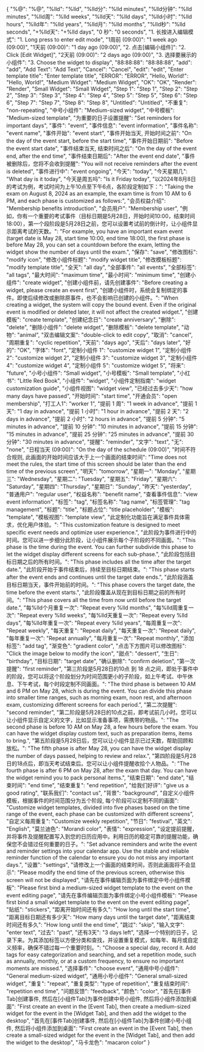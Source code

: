 {
  "%@": "%@",
  "%lld": "%lld",
  "%lld分": "%lld minutes",
  "%lld分钟": "%lld minutes",
  "%lld周": "%lld weeks",
  "%lld天": "%lld days",
  "%lld小时": "%lld hours",
  "%lld年": "%lld years",
  "%lld月": "%lld months",
  "%lld秒": "%lld seconds",
  "+%lld天": "+%lld days",
  "0 秒": "0 seconds",
  "1. 长按进入编辑模式": "1. Long press to enter edit mode",
  "1周前 (09:00)": "1 week ago (09:00)",
  "1天前 (09:00)": "1 day ago (09:00)",
  "2. 点击[编辑小组件]": "2. Click [Edit Widget]",
  "2天前 (09:00)": "2 days ago (09:00)",
  "3. 选择要展示的小组件": "3. Choose the widget to display",
  "88:88:88": "88:88:88",
  "add": "add",
  "Add Text": "Add Text",
  "Cancel": "Cancel",
  "edit": "edit",
  "Enter template title": "Enter template title",
  "ERROR": "ERROR",
  "Hello, World!": "Hello, World!",
  "Medium Widget": "Medium Widget",
  "OK": "OK",
  "Render": "Render",
  "Small Widget": "Small Widget",
  "Step 1": "Step 1",
  "Step 2": "Step 2",
  "Step 3": "Step 3",
  "Step 4": "Step 4",
  "Step 5": "Step 5",
  "Step 6": "Step 6",
  "Step 7": "Step 7",
  "Step 8": "Step 8",
  "Untitled": "Untitled",
  "不重复": "non-repeating",
  "中号小组件": "Medium-sized widget",
  "中号模板": "Medium-sized template",
  "为重要的日子设置提醒": "Set reminders for important days",
  "事件": "event",
  "事件信息": "event information",
  "事件名称": "event name",
  "事件开始": "event start",
  "事件开始当天, 开始时间之前": "On the day of the event start, before the start time",
  "事件开始日期前": "Before the event start date",
  "事件结束当天, 结束时间之后": "On the day of the event end, after the end time",
  "事件结束日期后": "After the event end date",
  "事件被删除后，您将不会收到提醒": "You will not receive reminders after the event is deleted",
  "事件进行中": "event ongoing",
  "今天": "today",
  "今天星期几": "What day is it today",
  "今天是周五吗": "Is it Friday today",
  "以2024年8月8日的考试为例，考试时间为上午10点至下午6点，各阶段定制如下：": "Taking the exam on August 8, 2024 as an example, the exam time is from 10 AM to 6 PM, and each phase is customized as follows:",
  "会员权益介绍": "Membership benefits introduction",
  "会员用户": "Membership user",
  "例如，你有一个重要的考试事件（目标日期是5月28日，开始时间10:00，结束时间18:00），第一个段阶段是5月28日之前，您可以设置考试前的倒计时，让小组件显示距离考试的天数。": "For example, you have an important exam event (target date is May 28, start time 10:00, end time 18:00), the first phase is before May 28, you can set a countdown before the exam, letting the widget show the number of days until the exam.",
  "保存": "save",
  "修改图标": "modify icon",
  "修改小组件标题": "modify widget title",
  "修改模板标题": "modify template title",
  "全天": "all day",
  "全部事件": "all events",
  "全部标签": "all tags",
  "最大时间": "maximum time",
  "最小时间": "minimum time",
  "创建小组件": "create widget",
  "创建小组件前，请先创建事件": "Before creating a widget, please create an event first",
  "创建小组件时，系统会复制绑定的事件。即使后续修改或删除原事件，也不会影响已创建的小组件。": "When creating a widget, the system will copy the bound event. Even if the original event is modified or deleted later, it will not affect the created widget.",
  "创建模板": "create template",
  "创建纪念日": "create anniversary",
  "删除": "delete",
  "删除小组件": "delete widget",
  "删除模板": "delete template",
  "动物": "animal",
  "双击编辑文案": "double-click to edit copy",
  "取消": "cancel",
  "周期重复": "cyclic repetition",
  "天前": "days ago",
  "天后": "days later",
  "好的": "OK",
  "字体": "font",
  "定制小组件 1": "customize widget 1",
  "定制小组件 2": "customize widget 2",
  "定制小组件 3": "customize widget 3",
  "定制小组件 4": "customize widget 4",
  "定制小组件 5": "customize widget 5",
  "将来": "future",
  "小号小组件": "Small widget",
  "小号模板": "Small template",
  "小红书": "Little Red Book",
  "小组件": "widget",
  "小组件定制指南": "widget customization guide",
  "小组件视图": "widget view",
  "已经过去多少天": "how many days have passed",
  "开始时间": "start time",
  "开通会员": "open membership",
  "打工人1": "worker 1",
  "提前 1 周": "1 week in advance",
  "提前 1 天": "1 day in advance",
  "提前 1 小时": "1 hour in advance",
  "提前 2 天": "2 days in advance",
  "提前 2 小时": "2 hours in advance",
  "提前 5 分钟": "5 minutes in advance",
  "提前 10 分钟": "10 minutes in advance",
  "提前 15 分钟": "15 minutes in advance",
  "提前 25 分钟": "25 minutes in advance",
  "提前 30 分钟": "30 minutes in advance",
  "提醒": "reminder",
  "文字": "text",
  "无": "none",
  "日程当天 (09:00)": "On the day of the schedule (09:00)",
  "时间不符合规则, 此画面的开始时间应该大于上一个画面的结束时间": "Time does not meet the rules, the start time of this screen should be later than the end time of the previous screen",
  "明天": "tomorrow",
  "星期一": "Monday",
  "星期三": "Wednesday",
  "星期二": "Tuesday",
  "星期五": "Friday",
  "星期六": "Saturday",
  "星期四": "Thursday",
  "星期日": "Sunday",
  "昨天": "yesterday",
  "普通用户": "regular user",
  "权益名称": "benefit name",
  "查看事件信息": "view event information",
  "标签": "tag",
  "标签名称": "tag name",
  "标签管理": "tag management",
  "标题": "title",
  "标题占位": "title placeholder",
  "模板": "template",
  "模板视图": "template view",
  "此定制化功能旨在满足事件具体需求，优化用户体验。": "This customization feature is designed to meet specific event needs and optimize user experience.",
  "此阶段为事件进行中的时间。您可以进一步细分此阶段，让小组件展示每个子阶段的不同画面。": "This phase is the time during the event. You can further subdivide this phase to let the widget display different screens for each sub-phase.",
  "此阶段包括目标日期之后的所有时间。": "This phase includes all the time after the target date.",
  "此阶段开始于事件结束后，持续至目标日期结束。": "This phase starts after the event ends and continues until the target date ends.",
  "此阶段涵盖目标日期当天，事件开始前的时间。": "This phase covers the target date, the time before the event starts.",
  "此阶段覆盖从现在到目标日期之前的所有时间。": "This phase covers all the time from now until before the target date.",
  "每%lld个月重复一次": "Repeat every %lld months",
  "每%lld周重复一次": "Repeat every %lld weeks",
  "每%lld天重复一次": "Repeat every %lld days",
  "每%lld年重复一次": "Repeat every %lld years",
  "每周重复一次": "Repeat weekly",
  "每天重复": "Repeat daily",
  "每天重复一次": "Repeat daily",
  "每年重复一次": "Repeat annually",
  "每月重复一次": "Repeat monthly",
  "添加标签": "add tag",
  "渐变色": "gradient color",
  "点击下方图片可以修改图标": "Click the image below to modify the icon",
  "甜点": "dessert",
  "生日": "birthday",
  "目标日期": "target date",
  "确认删除": "confirm deletion",
  "第一次提醒": "first reminder",
  "第三阶段是5月28日的10点 到 18 点之间，即处于事件中的阶段，您可以将这个阶段划分为时间范围更小的子阶段，如上午考试、中午休息、下午考试，每个时段定制不同画面。": "The third phase is between 10 AM and 6 PM on May 28, which is during the event. You can divide this phase into smaller time ranges, such as morning exam, noon rest, and afternoon exam, customizing different screens for each period.",
  "第二次提醒": "second reminder",
  "第二阶段是5月28日的10点之前，即考试前几小时。您可以让小组件显示自定义的文字，比如显示准备事项，需携带的物品。": "The second phase is before 10 AM on May 28, a few hours before the exam. You can have the widget display custom text, such as preparation items, items to bring.",
  "第五阶段是5月28日后，您可以让小组件显示已过天数，帮助回顾和放松。": "The fifth phase is after May 28, you can have the widget display the number of days passed, helping to review and relax.",
  "第四阶段是5月28日的18点后，即当天考试结束后。您可以让小组件提醒收拾个人物品。": "The fourth phase is after 6 PM on May 28, after the exam that day. You can have the widget remind you to pack personal items.",
  "结束日期": "end date",
  "结束时间": "end time",
  "结束重复": "end repetition",
  "给我们好评": "give us a good rating",
  "联系我们": "contact us",
  "背景": "background",
  "自定义小组件模板，根据事件的时间范围分为五个阶段, 每个阶段可以定制不同的画面": "Customize widget templates, divided into five phases based on the time range of the event, each phase can be customized with different screens",
  "自定义每周重复": "Customize weekly repetition",
  "节日": "festival",
  "英文": "English",
  "莫兰迪色": "Morandi color",
  "表情": "expression",
  "设定提前提醒，并将事件及提醒配置写入到您的日历应用中。利用日历的稳定可靠的提醒功能，确保您不会错过任何重要的日子。": "Set advance reminders and write the event and reminder settings into your calendar app. Use the stable and reliable reminder function of the calendar to ensure you do not miss any important days.",
  "设置": "settings",
  "请修改上一个画面的结束时间，否则此画面将不会显示": "Please modify the end time of the previous screen, otherwise this screen will not be displayed",
  "请先在事件编辑页面为事件绑定中号小组件模板": "Please first bind a medium-sized widget template to the event on the event editing page",
  "请先在事件编辑页面为事件绑定小号小组件模板": "Please first bind a small widget template to the event on the event editing page",
  "贴纸": "stickers",
  "距离开始时间还有多久": "How long until the start time",
  "距离目标日期还有多少天": "How many days until the target date",
  "距离结束时间还有多久": "How long until the end time",
  "跳过": "skip",
  "输入文字": "enter text",
  "过去": "past",
  "还有3天": "3 days left",
  "选择一个特别的日子，记录下来。为其添加标签以方便分类和查找，并设置重复模式，如每年、每月或自定义频率，确保不错过每一个重要时刻。": "Choose a special day, record it. Add tags for easy categorization and searching, and set a repetition mode, such as annually, monthly, or at a custom frequency, to ensure no important moments are missed.",
  "选择事件": "choose event",
  "通用中号小组件": "General medium-sized widget",
  "通用小号小组件": "General small-sized widget",
  "重复": "repeat",
  "重复类型": "type of repetition",
  "重复结束时间": "repetition end time",
  "问题反馈": "feedback",
  "颜色": "color",
  "首先在[事件Tab]创建事件, 然后在[小组件Tab]为事件创建中号小组件, 然后将小组件添加到桌面": "First create an event in the [Event Tab], then create a medium-sized widget for the event in the [Widget Tab], and then add the widget to the desktop",
  "首先在[事件Tab]创建事件, 然后在[小组件Tab]为事件创建小号小组件, 然后将小组件添加到桌面": "First create an event in the [Event Tab], then create a small-sized widget for the event in the [Widget Tab], and then add the widget to the desktop",
  "马卡龙色": "macaron color"
}

